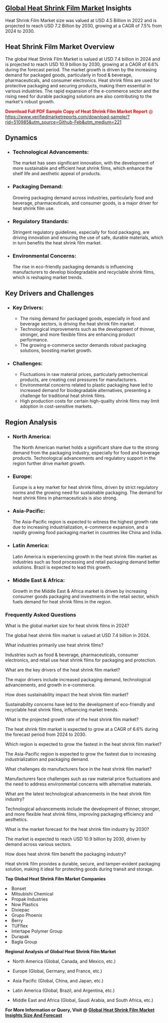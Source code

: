 <h2><a href="https://www.verifiedmarketreports.com/download-sample/?rid=510985&amp;utm_source=Github&amp;utm_medium=221" target="_blank">Global Heat Shrink Film Market</a> Insights</h2><p>Heat Shrink Film Market size was valued at USD 4.5 Billion in 2022 and is projected to reach USD 7.2 Billion by 2030, growing at a CAGR of 7.5% from 2024 to 2030.</p><p> <h2>Heat Shrink Film Market Overview</h2> <p>The global Heat Shrink Film Market is valued at USD 7.4 billion in 2024 and is projected to reach USD 10.9 billion by 2030, growing at a CAGR of 6.6% during the forecast period. The market growth is driven by the increasing demand for packaged goods, particularly in food & beverage, pharmaceuticals, and consumer electronics. Heat shrink films are used for protective packaging and securing products, making them essential in various industries. The rapid expansion of the e-commerce sector and the rising need for durable packaging solutions are also contributing to the market's robust growth.</p> <p><p><span class=""><span style="color: #ff0000;"><strong>Download Full PDF Sample Copy of Heat Shrink Film Market Report</strong> @ </span><a href="https://www.verifiedmarketreports.com/download-sample/?rid=510985&amp;utm_source=Github-Feb&amp;utm_medium=221" target="_blank">https://www.verifiedmarketreports.com/download-sample/?rid=510985&amp;utm_source=Github-Feb&amp;utm_medium=221</a></span></p></p> <h2>Dynamics</h2> <ul> <li><h3>Technological Advancements:</h3> The market has seen significant innovation, with the development of more sustainable and efficient heat shrink films, which enhance the shelf life and aesthetic appeal of products.</li> <li><h3>Packaging Demand:</h3> Growing packaging demand across industries, particularly food and beverage, pharmaceuticals, and consumer goods, is a major driver for heat shrink film use.</li> <li><h3>Regulatory Standards:</h3> Stringent regulatory guidelines, especially for food packaging, are driving innovation and ensuring the use of safe, durable materials, which in turn benefits the heat shrink film market.</li> <li><h3>Environmental Concerns:</h3> The rise in eco-friendly packaging demands is influencing manufacturers to develop biodegradable and recyclable shrink films, which is reshaping market trends.</li> </ul> <h2>Key Drivers and Challenges</h2> <ul> <li><h3>Key Drivers:</h3> <ul> <li>The rising demand for packaged goods, especially in food and beverage sectors, is driving the heat shrink film market.</li> <li>Technological improvements such as the development of thinner, stronger, and more flexible films are enhancing product performance.</li> <li>The growing e-commerce sector demands robust packaging solutions, boosting market growth.</li> </ul> </li> <li><h3>Challenges:</h3> <ul> <li>Fluctuations in raw material prices, particularly petrochemical products, are creating cost pressures for manufacturers.</li> <li>Environmental concerns related to plastic packaging have led to increased demand for biodegradable alternatives, presenting a challenge for traditional heat shrink films.</li> <li>High production costs for certain high-quality shrink films may limit adoption in cost-sensitive markets.</li> </ul> </li> </ul> <h2>Region Analysis</h2> <ul> <li><h3>North America:</h3> The North American market holds a significant share due to the strong demand from the packaging industry, especially for food and beverage products. Technological advancements and regulatory support in the region further drive market growth.</li> <li><h3>Europe:</h3> Europe is a key market for heat shrink films, driven by strict regulatory norms and the growing need for sustainable packaging. The demand for heat shrink films in pharmaceuticals is also strong.</li> <li><h3>Asia-Pacific:</h3> The Asia-Pacific region is expected to witness the highest growth rate due to increasing industrialization, e-commerce expansion, and a rapidly growing food packaging market in countries like China and India.</li> <li><h3>Latin America:</h3> Latin America is experiencing growth in the heat shrink film market as industries such as food processing and retail packaging demand better solutions. Brazil is expected to lead this growth.</li> <li><h3>Middle East & Africa:</h3> Growth in the Middle East & Africa market is driven by increasing consumer goods packaging and investments in the retail sector, which fuels demand for heat shrink films in the region.</li> </ul> <h3>Frequently Asked Questions</h3> <p>What is the global market size for heat shrink films in 2024?</p> <p>The global heat shrink film market is valued at USD 7.4 billion in 2024.</p> <p>What industries primarily use heat shrink films?</p> <p>Industries such as food & beverage, pharmaceuticals, consumer electronics, and retail use heat shrink films for packaging and protection.</p> <p>What are the key drivers of the heat shrink film market?</p> <p>The major drivers include increased packaging demand, technological advancements, and growth in e-commerce.</p> <p>How does sustainability impact the heat shrink film market?</p> <p>Sustainability concerns have led to the development of eco-friendly and recyclable heat shrink films, influencing market trends.</p> <p>What is the projected growth rate of the heat shrink film market?</p> <p>The heat shrink film market is expected to grow at a CAGR of 6.6% during the forecast period from 2024 to 2030.</p> <p>Which region is expected to grow the fastest in the heat shrink film market?</p> <p>The Asia-Pacific region is expected to grow the fastest due to increasing industrialization and packaging demand.</p> <p>What challenges do manufacturers face in the heat shrink film market?</p> <p>Manufacturers face challenges such as raw material price fluctuations and the need to address environmental concerns with alternative materials.</p> <p>What are the latest technological advancements in the heat shrink film industry?</p> <p>Technological advancements include the development of thinner, stronger, and more flexible heat shrink films, improving packaging efficiency and aesthetics.</p> <p>What is the market forecast for the heat shrink film industry by 2030?</p> <p>The market is expected to reach USD 10.9 billion by 2030, driven by demand across various sectors.</p> <p>How does heat shrink film benefit the packaging industry?</p> <p>Heat shrink film provides a durable, secure, and tamper-evident packaging solution, making it ideal for protecting goods during transit and storage.</p> </p><p><strong>Top Global Heat Shrink Film Market Companies</strong></p><div data-test-id=""><p><li>Bonset</li><li> Mitsubishi Chemical</li><li> Propak Industries</li><li> Now Plastics</li><li> Dixiepac</li><li> Grupo Phoenix</li><li> Berry</li><li> TUFflex</li><li> Intertape Polymer Group</li><li> Durapak</li><li> Bagla Group</li></p><div><strong>Regional Analysis of&nbsp;Global Heat Shrink Film Market</strong></div><ul><li dir="ltr"><p dir="ltr">North America&nbsp;(Global, Canada, and Mexico, etc.)</p></li><li dir="ltr"><p dir="ltr">Europe (Global, Germany, and France, etc.)</p></li><li dir="ltr"><p dir="ltr">Asia Pacific&nbsp;(Global, China, and Japan, etc.)</p></li><li dir="ltr"><p dir="ltr">Latin America&nbsp;(Global, Brazil, and Argentina, etc.)</p></li><li dir="ltr">Middle East and Africa&nbsp;(Global, Saudi Arabia, and South Africa, etc.)</li></ul><p><strong>For More Information or Query, Visit @&nbsp;</strong><strong><a href="https://www.verifiedmarketreports.com/product/heat-shrink-film-market-size-and-forecast/?utm_source=Github&amp;utm_medium=221" target="_blank">Global Heat Shrink Film Market Insights Size And Forecast</a></strong></p></div>
